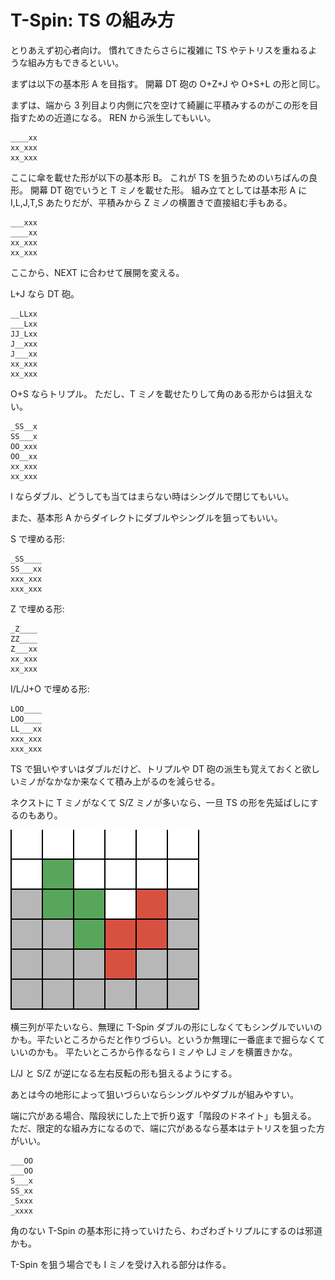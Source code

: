 # T-Spin: TS の組み方

とりあえず初心者向け。
慣れてきたらさらに複雑に TS やテトリスを重ねるような組み方もできるといい。

まずは以下の基本形 A を目指す。
開幕 DT 砲の O+Z+J や O+S+L の形と同じ。

まずは、端から 3 列目より内側に穴を空けて綺麗に平積みするのがこの形を目指すための近道になる。
REN から派生してもいい。

```
____xx
xx_xxx
xx_xxx
```

ここに傘を載せた形が以下の基本形 B。
これが TS を狙うためのいちばんの良形。
開幕 DT 砲でいうと T ミノを載せた形。
組み立てとしては基本形 A に I,L,J,T,S あたりだが、平積みから Z ミノの横置きで直接組む手もある。

```
___xxx
____xx
xx_xxx
xx_xxx
```

ここから、NEXT に合わせて展開を変える。

L+J なら DT 砲。

```
__LLxx
___Lxx
JJ_Lxx
J__xxx
J___xx
xx_xxx
xx_xxx
```

O+S ならトリプル。
ただし、T ミノを載せたりして角のある形からは狙えない。

```
_SS__x
SS___x
OO_xxx
OO__xx
xx_xxx
xx_xxx
```

I ならダブル、どうしても当てはまらない時はシングルで閉じてもいい。

また、基本形 A からダイレクトにダブルやシングルを狙ってもいい。

S で埋める形:

```
_SS____
SS___xx
xxx_xxx
xxx_xxx
```

Z で埋める形:

```
_Z____
ZZ____
Z___xx
xx_xxx
xx_xxx
```

I/L/J+O で埋める形:

```
LOO____
LOO____
LL___xx
xxx_xxx
xxx_xxx
```

TS で狙いやすいはダブルだけど、トリプルや DT 砲の派生も覚えておくと欲しいミノがなかなか来なくて積み上がるのを減らせる。

ネクストに T ミノがなくて S/Z ミノが多いなら、一旦 TS の形を先延ばしにするのもあり。

![TSの位置を盛り上げる](/assets/img/tetris/ts-up.png)

横三列が平たいなら、無理に T-Spin ダブルの形にしなくてもシングルでいいのかも。平たいところからだと作りづらい。というか無理に一番底まで掘らなくていいのかも。
平たいところから作るなら I ミノや LJ ミノを横置きかな。

L/J と S/Z が逆になる左右反転の形も狙えるようにする。

あとは今の地形によって狙いづらいならシングルやダブルが組みやすい。

端に穴がある場合、階段状にした上で折り返す「階段のドネイト」も狙える。
ただ、限定的な組み方になるので、端に穴があるなら基本はテトリスを狙った方がいい。

```
___OO
___OO
S___x
SS_xx
_Sxxx
_xxxx
```

角のない T-Spin の基本形に持っていけたら、わざわざトリプルにするのは邪道かも。

T-Spin を狙う場合でも I ミノを受け入れる部分は作る。
